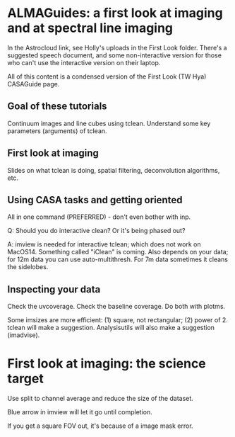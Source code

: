 # ALMAGuides: a first look at imaging and at spectral line imaging

In the Astrocloud link, see Holly's uploads in the First Look folder. There's a suggested speech document, and some non-interactive version for those who can't use the interactive version on their laptop.

All of this content is a condensed version of the First Look (TW Hya) CASAGuide page.

## Goal of these tutorials

Continuum images and line cubes using tclean. Understand some key parameters (arguments) of tclean.

## First look at imaging

Slides on what tclean is doing, spatial filtering, deconvolution algorithms, etc.

## Using CASA tasks and getting oriented

All in one command (PREFERRED) - don't even bother with inp.

Q: Should you do interactive clean? Or it's being phased out?

A: imview is needed for interactive tclean; which does not work on MacOS14. Something called "iClean" is coming. Also depends on your data; for 12m data you can use auto-multithresh. For 7m data sometimes it cleans the sidelobes.

## Inspecting your data

Check the uvcoverage. Check the baseline coverage. Do both with plotms.

Some imsizes are more efficient: (1) square, not rectangular; (2) power of 2. tclean will make a suggestion. Analysisutils will also make a suggestion (imadvise).

# First look at imaging: the science target

Use split to channel average and reduce the size of the dataset.



Blue arrow in imview will let it go until completion.

If you get a square FOV out, it's because of a image mask error. 







<!-- sys.exit() -->
